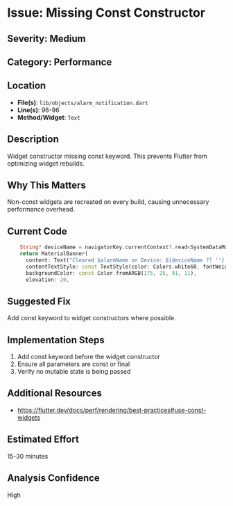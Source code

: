 # Issue: Missing Const Constructor

## Severity: Medium

## Category: Performance

## Location
- **File(s)**: `lib/objects/alarm_notification.dart`
- **Line(s)**: 96-96
- **Method/Widget**: `Text`

## Description
Widget constructor missing const keyword. This prevents Flutter from optimizing widget rebuilds.

## Why This Matters
Non-const widgets are recreated on every build, causing unnecessary performance overhead.

## Current Code
```dart
    String? deviceName = navigatorKey.currentContext?.read<SystemDataModel>().devices.getNameFromId(deviceId);
    return MaterialBanner(
      content: Text("Cleared $alarmName on Device: ${deviceName ?? ''}!"),
      contentTextStyle: const TextStyle(color: Colors.white60, fontWeight: FontWeight.bold), 
      backgroundColor: const Color.fromARGB(175, 25, 91, 11),
      elevation: 20,
```

## Suggested Fix
Add const keyword to widget constructors where possible.

## Implementation Steps
1. Add const keyword before the widget constructor
2. Ensure all parameters are const or final
3. Verify no mutable state is being passed

## Additional Resources
- https://flutter.dev/docs/perf/rendering/best-practices#use-const-widgets

## Estimated Effort
15-30 minutes

## Analysis Confidence
High
